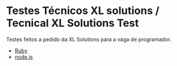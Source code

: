 # Testes Técnicos XL solutions / Tecnical XL Solutions Test

Testes feitos a pedido da XL Solutions para a vaga de programador.

- [Ruby](ruby/README.md)
- [node.js](node/README.md)


